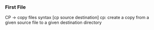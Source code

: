 ### First File 
CP -> copy files syntax [cp source destination]
cp: create a copy from a given source file to a given destination directory
